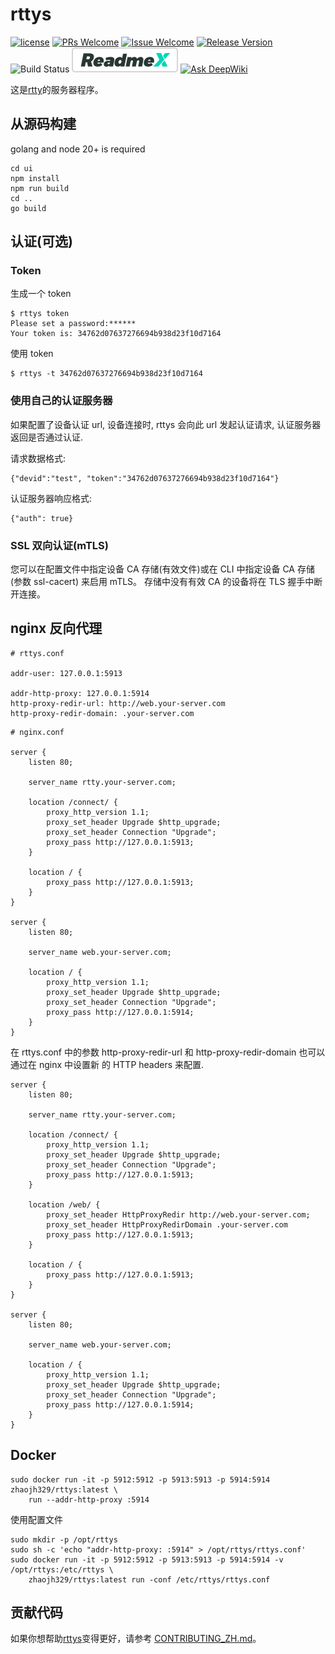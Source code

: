 # rttys

[1]: https://img.shields.io/badge/license-MIT-brightgreen.svg?style=plastic
[2]: /LICENSE
[3]: https://img.shields.io/badge/PRs-welcome-brightgreen.svg?style=plastic
[4]: https://github.com/zhaojh329/rttys/pulls
[5]: https://img.shields.io/badge/Issues-welcome-brightgreen.svg?style=plastic
[6]: https://github.com/zhaojh329/rttys/issues/new
[7]: https://img.shields.io/badge/release-4.4.5-blue.svg?style=plastic
[8]: https://github.com/zhaojh329/rttys/releases
[9]: https://github.com/zhaojh329/rttys/workflows/build/badge.svg
[10]: https://raw.githubusercontent.com/CodePhiliaX/resource-trusteeship/main/readmex.svg
[11]: https://readmex.com/zhaojh329/rttys
[12]: https://deepwiki.com/badge.svg
[13]: https://deepwiki.com/zhaojh329/rttys

[![license][1]][2]
[![PRs Welcome][3]][4]
[![Issue Welcome][5]][6]
[![Release Version][7]][8]
![Build Status][9]
[![ReadmeX][10]][11]
[![Ask DeepWiki][12]][13]

这是[rtty](https://github.com/zhaojh329/rtty)的服务器程序。

## 从源码构建
golang and node 20+ is required

    cd ui
    npm install
    npm run build
    cd ..
    go build

## 认证(可选)
### Token
生成一个 token

    $ rttys token
    Please set a password:******
    Your token is: 34762d07637276694b938d23f10d7164

使用 token

    $ rttys -t 34762d07637276694b938d23f10d7164

### 使用自己的认证服务器
如果配置了设备认证 url, 设备连接时, rttys 会向此 url 发起认证请求, 认证服务器返回是否通过认证.

请求数据格式:

    {"devid":"test", "token":"34762d07637276694b938d23f10d7164"}

认证服务器响应格式:

    {"auth": true}

### SSL 双向认证(mTLS)
您可以在配置文件中指定设备 CA 存储(有效文件)或在 CLI 中指定设备 CA 存储(参数 ssl-cacert) 来启用 mTLS。
存储中没有有效 CA 的设备将在 TLS 握手中断开连接。

## nginx 反向代理

```
# rttys.conf

addr-user: 127.0.0.1:5913

addr-http-proxy: 127.0.0.1:5914
http-proxy-redir-url: http://web.your-server.com
http-proxy-redir-domain: .your-server.com
```

```
# nginx.conf

server {
    listen 80;

    server_name rtty.your-server.com;

    location /connect/ {
        proxy_http_version 1.1;
        proxy_set_header Upgrade $http_upgrade;
        proxy_set_header Connection "Upgrade";
        proxy_pass http://127.0.0.1:5913;
    }

    location / {
        proxy_pass http://127.0.0.1:5913;
    }
}

server {
    listen 80;

    server_name web.your-server.com;

    location / {
        proxy_http_version 1.1;
        proxy_set_header Upgrade $http_upgrade;
        proxy_set_header Connection "Upgrade";
        proxy_pass http://127.0.0.1:5914;
    }
}
```

在 rttys.conf 中的参数 http-proxy-redir-url 和 http-proxy-redir-domain 也可以通过在 nginx 中设置新
的 HTTP headers 来配置.

```
server {
    listen 80;

    server_name rtty.your-server.com;

    location /connect/ {
        proxy_http_version 1.1;
        proxy_set_header Upgrade $http_upgrade;
        proxy_set_header Connection "Upgrade";
        proxy_pass http://127.0.0.1:5913;
    }

    location /web/ {
        proxy_set_header HttpProxyRedir http://web.your-server.com;
        proxy_set_header HttpProxyRedirDomain .your-server.com
        proxy_pass http://127.0.0.1:5913;
    }

    location / {
        proxy_pass http://127.0.0.1:5913;
    }
}

server {
    listen 80;

    server_name web.your-server.com;

    location / {
        proxy_http_version 1.1;
        proxy_set_header Upgrade $http_upgrade;
        proxy_set_header Connection "Upgrade";
        proxy_pass http://127.0.0.1:5914;
    }
}
```

## Docker

    sudo docker run -it -p 5912:5912 -p 5913:5913 -p 5914:5914 zhaojh329/rttys:latest \
        run --addr-http-proxy :5914

使用配置文件

    sudo mkdir -p /opt/rttys
    sudo sh -c 'echo "addr-http-proxy: :5914" > /opt/rttys/rttys.conf'
    sudo docker run -it -p 5912:5912 -p 5913:5913 -p 5914:5914 -v /opt/rttys:/etc/rttys \
        zhaojh329/rttys:latest run -conf /etc/rttys/rttys.conf

## 贡献代码
如果你想帮助[rttys](https://github.com/zhaojh329/rttys)变得更好，请参考
[CONTRIBUTING_ZH.md](https://github.com/zhaojh329/rttys/blob/master/CONTRIBUTING_ZH.md)。
